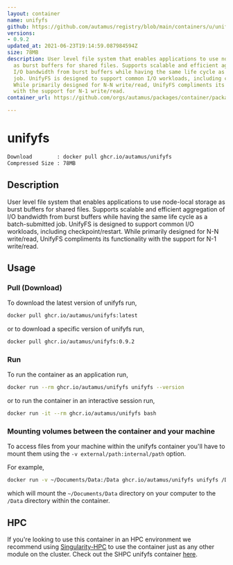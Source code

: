 ```yaml
---
layout: container
name: unifyfs
github: https://github.com/autamus/registry/blob/main/containers/u/unifyfs/spack.yaml
versions:
- 0.9.2
updated_at: 2021-06-23T19:14:59.087984594Z
size: 78MB
description: User level file system that enables applications to use node-local storage
  as burst buffers for shared files. Supports scalable and efficient aggregation of
  I/O bandwidth from burst buffers while having the same life cycle as a batch-submitted
  job. UnifyFS is designed to support common I/O workloads, including checkpoint/restart.
  While primarily designed for N-N write/read, UnifyFS compliments its functionality
  with the support for N-1 write/read.
container_url: https://github.com/orgs/autamus/packages/container/package/unifyfs

---
```

# unifyfs
```bash 
Download        : docker pull ghcr.io/autamus/unifyfs
Compressed Size : 78MB
```

## Description
User level file system that enables applications to use node-local storage as burst buffers for shared files. Supports scalable and efficient aggregation of I/O bandwidth from burst buffers while having the same life cycle as a batch-submitted job. UnifyFS is designed to support common I/O workloads, including checkpoint/restart. While primarily designed for N-N write/read, UnifyFS compliments its functionality with the support for N-1 write/read.

## Usage
### Pull (Download)
To download the latest version of unifyfs run,

```bash
docker pull ghcr.io/autamus/unifyfs:latest
```

or to download a specific version of unifyfs run,

```bash
docker pull ghcr.io/autamus/unifyfs:0.9.2
```
### Run
To run the container as an application run,
```bash
docker run --rm ghcr.io/autamus/unifyfs unifyfs --version
```

or to run the container in an interactive session run,
```bash
docker run -it --rm ghcr.io/autamus/unifyfs bash
```

### Mounting volumes between the container and your machine
To access files from your machine within the unifyfs container you'll have to mount them using the `-v external/path:internal/path` option.

For example,
```bash
docker run -v ~/Documents/Data:/Data ghcr.io/autamus/unifyfs unifyfs /Data/myData.csv
```
which will mount the `~/Documents/Data` directory on your computer to the `/Data` directory within the container.

## HPC
If you're looking to use this container in an HPC environment we recommend using [Singularity-HPC](https://singularity-hpc.readthedocs.io) to use the container just as any other module on the cluster. Check out the SHPC unifyfs container [here](https://singularityhub.github.io/singularity-hpc/r/ghcr.io-autamus-unifyfs/).
